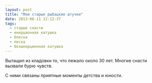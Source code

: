 ```yaml
---
layout: post
title: "Мои старые рыбацкие штучки"
date: 2013-06-11 12:12:37
tags:
  - старые снасти
  - инерционная катушка
  - блесна
  - леска
  - безынерционная катушка
---
```

Вытащил из кладовки то, что лежало около 30 лет. Многие снасти вызвали
бурю чувств.

С ними связаны приятные моменты детства и юности.

